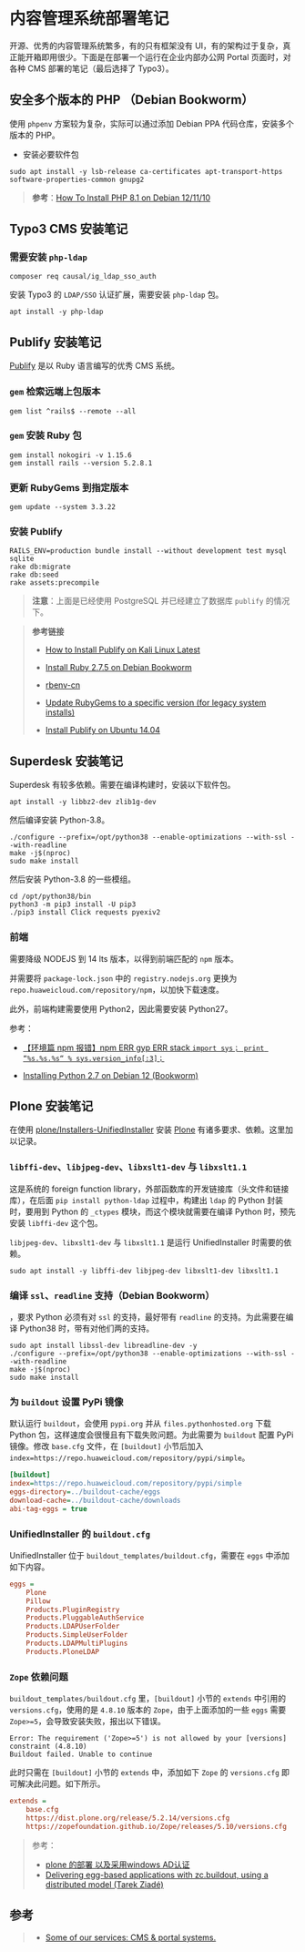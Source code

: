 # 内容管理系统部署笔记




开源、优秀的内容管理系统繁多，有的只有框架没有 UI，有的架构过于复杂，真正能开箱即用很少。下面是在部署一个运行在企业内部办公网 Portal 页面时，对各种 CMS 部署的笔记（最后选择了 Typo3）。




## 安全多个版本的 PHP （Debian Bookworm）


使用 `phpenv` 方案较为复杂，实际可以通过添加 Debian PPA 代码仓库，安装多个版本的 PHP。


- 安装必要软件包


```console
sudo apt install -y lsb-release ca-certificates apt-transport-https software-properties-common gnupg2
```




> **参考**：[How To Install PHP 8.1 on Debian 12/11/10](https://computingforgeeks.com/how-to-install-php-on-debian-linux-2/)


## Typo3 CMS 安装笔记


### 需要安装 `php-ldap`


```console
composer req causal/ig_ldap_sso_auth
```


安装 Typo3 的 `LDAP/SSO` 认证扩展，需要安装 `php-ldap` 包。



```console
apt install -y php-ldap
```


## Publify 安装笔记

[Publify](https://github.com/publify/publify) 是以 Ruby 语言编写的优秀 CMS 系统。


### `gem` 检索远端上包版本


```console
gem list ^rails$ --remote --all
```


### `gem` 安装 Ruby 包


```console
gem install nokogiri -v 1.15.6
gem install rails --version 5.2.8.1
```


### 更新 RubyGems 到指定版本


```console
gem update --system 3.3.22
```


### 安装 Publify 


```console
RAILS_ENV=production bundle install --without development test mysql sqlite
rake db:migrate
rake db:seed
rake assets:precompile
```

> **注意**：上面是已经使用 PostgreSQL 并已经建立了数据库 `publify` 的情况下。


> **参考链接**
>
> - [How to Install Publify on Kali Linux Latest](https://ipv6.rs/tutorial/Kali_Linux_Latest/Publify/)
>
> - [Install Ruby 2.7.5 on Debian Bookworm](https://text.malam.or.id/2024/05/06/install-ruby-2.7.5-on-debian-bookworm/)
>
> - [rbenv-cn](https://github.com/RubyMetric/rbenv-cn)
>
> - [Update RubyGems to a specific version (for legacy system installs)](https://gist.github.com/larsthegeek/4029012)
>
> - [Install Publify on Ubuntu 14.04](https://www.rosehosting.com/blog/install-publify-on-an-ubuntu-14-04/)

## Superdesk 安装笔记


Superdesk 有较多依赖。需要在编译构建时，安装以下软件包。


```console
apt install -y libbz2-dev zlib1g-dev
```

然后编译安装 Python-3.8。


```console
./configure --prefix=/opt/python38 --enable-optimizations --with-ssl --with-readline
make -j$(nproc)
sudo make install
```

然后安装 Python-3.8 的一些模组。


```console
cd /opt/python38/bin
python3 -m pip3 install -U pip3
./pip3 install Click requests pyexiv2
```

### 前端


需要降级 NODEJS 到 14 lts 版本，以得到前端匹配的 `npm` 版本。

并需要将 `package-lock.json` 中的 `registry.nodejs.org` 更换为 `repo.huaweicloud.com/repository/npm`，以加快下载速度。 

此外，前端构建需要使用 Python2，因此需要安装 Python27。


参考：

- [【环境篇 npm 报错】npm ERR gyp ERR stack `import sys； print “%s.%s.%s“ % sys.version_info[:3]；`](https://blog.csdn.net/weixin_49736959/article/details/122149324)

- [Installing Python 2.7 on Debian 12 (Bookworm)](https://www.fadedbee.com/2024/01/18/installing-python2-on-debian-12-bookworm/)

## Plone 安装笔记


在使用 [plone/Installers-UnifiedInstaller](https://github.com/plone/Installers-UnifiedInstaller) 安装 [Plone](https://plone.org) 有诸多要求、依赖。这里加以记录。


### `libffi-dev`、`libjpeg-dev`、`libxslt1-dev` 与 `libxslt1.1`

这是系统的 foreign function library，外部函数库的开发链接库（头文件和链接库），在后面 `pip install python-ldap` 过程中，构建出 `ldap` 的 Python 封装时，要用到 Python 的 `_ctypes` 模块，而这个模块就需要在编译 Python 时，预先安装 `libffi-dev` 这个包。

`libjpeg-dev`、`libxslt1-dev` 与 `libxslt1.1` 是运行 UnifiedInstaller 时需要的依赖。


```console
sudo apt install -y libffi-dev libjpeg-dev libxslt1-dev libxslt1.1
```


### 编译 `ssl`、`readline` 支持（Debian Bookworm）


，要求 Python 必须有对 `ssl` 的支持，最好带有 `readline` 的支持。为此需要在编译 Python38 时，带有对他们两的支持。

```console
sudo apt install libssl-dev libreadline-dev -y
./configure --prefix=/opt/python38 --enable-optimizations --with-ssl --with-readline
make -j$(nproc)
sudo make install
```


### 为 `buildout` 设置 PyPi 镜像

默认运行 `buildout`，会使用 `pypi.org` 并从 `files.pythonhosted.org` 下载 Python 包，这样速度会很慢且有下载失败问题。为此需要为 `buildout` 配置 PyPi 镜像。修改 `base.cfg` 文件，在 `[buildout]` 小节后加入 `index=https://repo.huaweicloud.com/repository/pypi/simple`。

```cfg
[buildout]
index=https://repo.huaweicloud.com/repository/pypi/simple
eggs-directory=../buildout-cache/eggs
download-cache=../buildout-cache/downloads
abi-tag-eggs = true
```


### UnifiedInstaller 的 `buildout.cfg`

UnifiedInstaller 位于 `buildout_templates/buildout.cfg`，需要在 `eggs` 中添加如下内容。


```cfg
eggs =
    Plone
    Pillow
    Products.PluginRegistry
    Products.PluggableAuthService
    Products.LDAPUserFolder
    Products.SimpleUserFolder
    Products.LDAPMultiPlugins
    Products.PloneLDAP
```


### `Zope` 依赖问题

`buildout_templates/buildout.cfg` 里，`[buildout]` 小节的 `extends` 中引用的 `versions.cfg`，使用的是 `4.8.10` 版本的 `Zope`，由于上面添加的一些 `eggs` 需要 `Zope>=5`，会导致安装失败，报出以下错误。

```console
Error: The requirement ('Zope>=5') is not allowed by your [versions] constraint (4.8.10)
Buildout failed. Unable to continue
```

此时只需在 `[buildout]` 小节的 `extends` 中，添加如下 `Zope` 的 `versions.cfg` 即可解决此问题。如下所示。

```cfg
extends =
    base.cfg
    https://dist.plone.org/release/5.2.14/versions.cfg
    https://zopefoundation.github.io/Zope/releases/5.10/versions.cfg
```

> 参考：
> - [plone 的部署 以及采用windows AD认证](https://blog.51cto.com/wsxxsl/1921347)
> - [Delivering egg-based applications with zc.buildout, using a distributed model (Tarek Ziadé)](https://markvanlent.dev/2008/10/10/delivering-egg-based-applications-with-zc.buildout-using-a-distributed-model-tarek-ziade/)







## 参考


> - [Some of our services: CMS & portal systems.](https://system4all.de/en/cms-portal-systems/)
